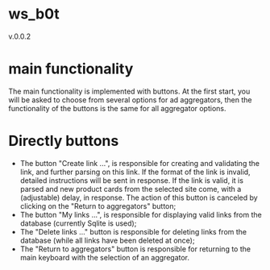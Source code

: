 # ws_b0t
v.0.0.2
#  main functionality
The main functionality is implemented with buttons. At the first start, you will be asked to choose from several options for ad aggregators, then the functionality of the buttons is the same for all aggregator options.

# Directly buttons
- The button "Create link ...", is responsible for creating and validating the link, and further parsing on this link. If the format of the link is invalid, detailed instructions will be sent in response. If the link is valid, it is parsed and new product cards from the selected site come, with a (adjustable) delay, in response. The action of this button is canceled by clicking on the "Return to aggregators" button;
- The button "My links ...", is responsible for displaying valid links from the database (currently Sqlite is used);
- The "Delete links ..." button is responsible for deleting links from the database (while all links have been deleted at once);
- The "Return to aggregators" button is responsible for returning to the main keyboard with the selection of an aggregator.

